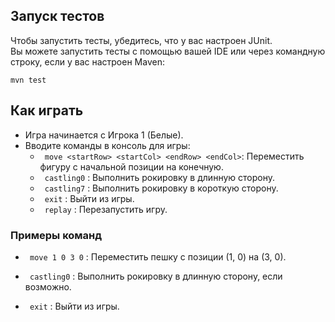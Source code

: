 ## Запуск тестов
Чтобы запустить тесты, убедитесь, что у вас настроен JUnit.   
Вы можете запустить тесты с помощью вашей IDE или через командную строку, если у вас настроен Maven:
```
mvn test
```


## Как играть
- Игра начинается с Игрока 1 (Белые).
- Вводите команды в консоль для игры:   
  - ``` move <startRow> <startCol> <endRow> <endCol>```: Переместить фигуру с начальной позиции на конечную.
  - ``` castling0``` : Выполнить рокировку в длинную сторону.
  - ``` castling7``` : Выполнить рокировку в короткую сторону.
  - ``` exit``` : Выйти из игры.
  - ``` replay``` : Перезапустить игру.

### Примеры команд
- ``` move 1 0 3 0``` : Переместить пешку с позиции (1, 0) на (3, 0).

- ``` castling0``` : Выполнить рокировку в длинную сторону, если возможно.

- ``` exit``` : Выйти из игры.